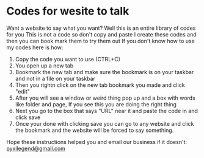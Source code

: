 # Codes for wesite to talk
Want a website to say what you want? Well this is an entire library of codes for you
This is not a code so don't copy and paste
I create these codes and then you can book mark them to try them out
If you don't know how to use my codes here is how:

1. Copy the code you want to use (CTRL+C)
2. You open up a new tab
3. Bookmark the new tab and make sure the bookmark is on your taskbar and not in a file on your taskbar
4. Then you rightn click on the new tab bookmark you made and click "edit"
5. After you will see a window or weird thing pop up and a box with words like folder and page, If you see this you are doing the right thing
6. Next you go to the box that says "URL" near it and paste the code in and click save
7. Once your done with clicking save you can go to any website and click the bookmark and the website will be forced to say something.

Hope these instructions helped you and email our business if it doesn't: pyxllegend@gmail.com
